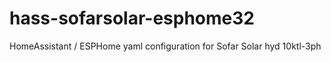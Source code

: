 # hass-sofarsolar-esphome32
HomeAssistant / ESPHome yaml configuration for Sofar Solar hyd 10ktl-3ph
